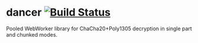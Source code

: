# dancer [![Build Status](https://travis-ci.org/pgpst/dancer.svg?branch=master)](https://travis-ci.org/pgpst/dancer)
Pooled WebWorker library for ChaCha20+Poly1305 decryption in single part and chunked modes.
